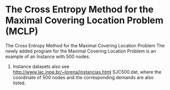 # The Cross Entropy Method for the Maximal Covering Location Problem (MCLP)
The Cross Entropy Method for the Maximal Covering Location Problem
The newly added program for the Maximal Covering Location Problem is an example of an Instance with 500 nodes.

1. Instance datasets also see http://www.lac.inpe.br/~lorena/instancias.html SJC500.dat, where the coordinate of 500 nodes and the corresponding demands are also listed.

